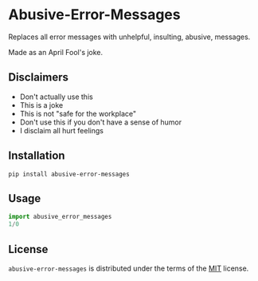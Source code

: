 # Abusive-Error-Messages

Replaces all error messages with unhelpful, insulting, abusive, messages.

Made as an April Fool's joke.

## Disclaimers
- Don't actually use this
- This is a joke
- This is not "safe for the workplace"
- Don't use this if you don't have a sense of humor
- I disclaim all hurt feelings


## Installation

```console
pip install abusive-error-messages
```

## Usage
```python
import abusive_error_messages
1/0
```

## License

`abusive-error-messages` is distributed under the terms of the [MIT](https://spdx.org/licenses/MIT.html) license.
